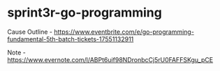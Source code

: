 # sprint3r-go-programming

Cause Outline - https://www.eventbrite.com/e/go-programming-fundamental-5th-batch-tickets-17551132911

Note - https://www.evernote.com/l/ABPt6uif98NDronbcCj5rU0FAFFSKgu_pCE